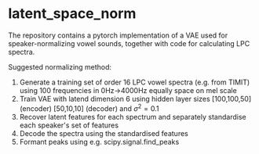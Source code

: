 # latent_space_norm
The repository contains a pytorch implementation of a VAE used for speaker-normalizing vowel sounds, together with code for calculating LPC spectra.

Suggested normalizing method: 
1. Generate a training set of order 16 LPC vowel spectra (e.g. from TIMIT) using 100 frequencies in 0Hz->4000Hz equally space on mel scale
2. Train VAE with latend dimension 6 using hidden layer sizes [100,100,50] (encoder) [50,10,10] (decoder) and $\sigma^2=0.1$
3. Recover latent features for each spectrum and separately standardise each speaker's set of features
4. Decode the spectra using the standardised features
5. Formant peaks using e.g. scipy.signal.find_peaks
